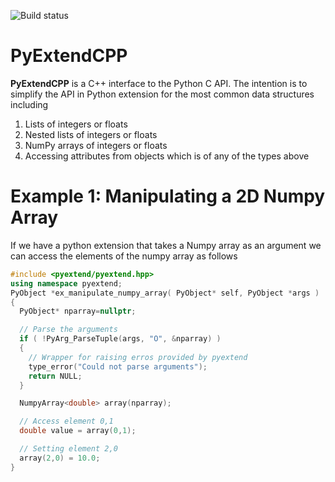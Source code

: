 ![Build status](https://travis-ci.org/davidkleiven/PyExtendCPP.svg?branch=master)

# PyExtendCPP
**PyExtendCPP** is a C++ interface to the Python C API.
The intention is to simplify the API in Python extension for the most common
data structures including
1. Lists of integers or floats
2. Nested lists of integers or floats
3. NumPy arrays of integers or floats
4. Accessing attributes from objects which is of any of the types above

# Example 1: Manipulating a 2D Numpy Array
If we have a python extension that takes a Numpy array as an argument
we can access the elements of the numpy array as follows
```cpp
#include <pyextend/pyextend.hpp>
using namespace pyextend;
PyObject *ex_manipulate_numpy_array( PyObject* self, PyObject *args )
{
  PyObject* nparray=nullptr;

  // Parse the arguments
  if ( !PyArg_ParseTuple(args, "O", &nparray) )
  {
    // Wrapper for raising erros provided by pyextend
    type_error("Could not parse arguments");
    return NULL;
  }

  NumpyArray<double> array(nparray);

  // Access element 0,1
  double value = array(0,1);

  // Setting element 2,0
  array(2,0) = 10.0;
}
```
